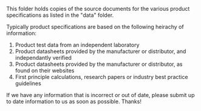 This folder holds copies of the source documents for the various product specifications as listed in the "data" folder. 

Typically product specifications are based on the following heirachy of information:
1. Product test data from an independent laboratory
2. Product datasheets provided by the manufacturer or distributor, and independantly verified
3. Product datasheets provided by the manufacturer or distributor, as found on their websites
4. First principle calculations, research papers or industry best practice guidelines

If we have any information that is incorrect or out of date, please submit up to date information to us as soon as possible. Thanks!

